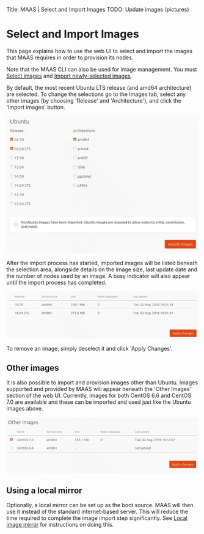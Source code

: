 Title: MAAS | Select and Import Images
TODO: Update images (pictures)

# Select and Import Images

This page explains how to use the web UI to select and import the images that
MAAS requires in order to provision its nodes.

Note that the MAAS CLI can also be used for image management.
You must [Select images](./manage-cli-images.html#select-images) and 
[Import newly-selected images](./manage-cli-images.html#import-newly-selected-images).

By default, the most recent Ubuntu LTS release (and amd64 architecture) are
selected.  To change the selections go to the Images tab, select any other
images (by choosing 'Release' and 'Architecture'), and click the 'Import
images' button.

![import image selection](./media/import-images.png)

After the import process has started, imported images will be listed beneath
the selection area, alongside details on the image size, last update date and
the number of nodes used by an image. A busy indicator will also appear until
the import process has completed. 

![import image complete](./media/import-images-list.png)

To remove an image, simply deselect it and click 'Apply Changes'.

## Other images

It is also possible to import and provision images other than Ubuntu. Images
supported and provided by MAAS will appear beneath the 'Other Images' section
of the web UI. Currently, images for both CentOS 6.6 and CentOS 7.0 are
available and these can be imported and used just like the Ubuntu images above.

![import image complete](./media/import-images-other.png)

## Using a local mirror

Optionally, a local mirror can be set up as the boot source. MAAS will then use
it instead of the standard internet-based server. This will reduce the time
required to complete the image import step significantly. See
[Local image mirror](./installconfig-images-mirror.html) for instructions on
doing this.
